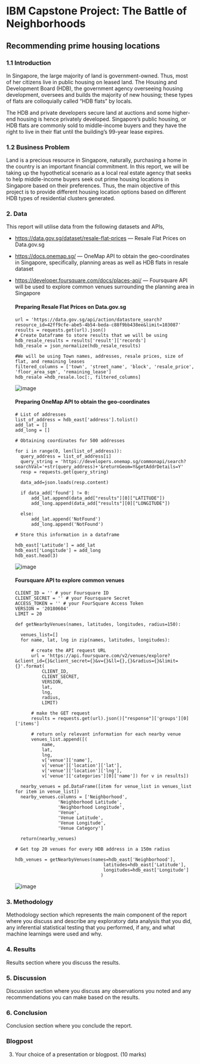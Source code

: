 # IBM Capstone Project: The Battle of Neighborhoods
## Recommending prime housing locations


### 1.1 Introduction

In Singapore, the large majority of land is government-owned. Thus, most of her citizens live in public housing on leased land. The Housing and Development Board (HDB), the government agency overseeing housing development, oversees and builds the majority of new housing; these types of flats are colloquially called “HDB flats” by locals.

The HDB and private developers secure land at auctions and some higher-end housing is hence privately developed. Singapore’s public housing, or HDB flats are commonly sold to middle-income buyers and they have the right to live in their flat until the building’s 99-year lease expires. 

### 1.2 Business Problem

Land is a precious resource in Singapore, naturally, purchasing a home in the country is an important financial commitment. In this report, we will be taking up the hypothetical scenario as a local real estate agency that seeks to help middle-income buyers seek out prime housing locations in Singapore based on their preferences. Thus, the main objective of this project is to provide different housing location options based on different HDB types of residential clusters generated.

### 2. Data

This report will utilise data from the following datasets and APIs,

- https://data.gov.sg/dataset/resale-flat-prices — Resale Flat Prices on Data.gov.sg 
- https://docs.onemap.sg/ — OneMap API to obtain the geo-coordinates in Singapore, specifically, planning areas as well as HDB flats in resale dataset
- https://developer.foursquare.com/docs/places-api/ — Foursquare API will be used to explore common venues surrounding the planning area in Singapore

  #### Preparing Resale Flat Prices on Data.gov.sg
  ```
  url = 'https://data.gov.sg/api/action/datastore_search?resource_id=42ff9cfe-abe5-4b54-beda-c88f9bb438ee&limit=103087'
  results = requests.get(url).json()
  # Create Dataframe to store results that we will be using
  hdb_resale_results = results['result']['records']
  hdb_resale = json_normalize(hdb_resale_results)

  #We will be using Town names, addresses, resale prices, size of flat, and remaining leases
  filtered_columns = ['town', 'street_name', 'block', 'resale_price', 'floor_area_sqm', 'remaining_lease']
  hdb_resale =hdb_resale.loc[:, filtered_columns]
  ```
  ![image](https://user-images.githubusercontent.com/49154571/126875913-c80b8b7d-5f5c-4034-ae49-dccd6356a3f3.png)
  
  #### Preparing OneMap API to obtain the geo-coordinates
  ```
  # List of addresses
  list_of_address = hdb_east['address'].tolist()
  add_lat = []
  add_long = []
  
  # Obtaining coordinates for 500 addresses

  for i in range(0, len(list_of_address)):
    query_address = list_of_address[i]
    query_string = 'https://developers.onemap.sg/commonapi/search?searchVal='+str(query_address)+'&returnGeom=Y&getAddrDetails=Y'
    resp = requests.get(query_string)

    data_add=json.loads(resp.content)

    if data_add['found'] != 0:
        add_lat.append(data_add["results"][0]["LATITUDE"])
        add_long.append(data_add["results"][0]["LONGITUDE"])

    else:
        add_lat.append('NotFound')
        add_long.append('NotFound')

  # Store this information in a dataframe

  hdb_east['Latitude'] = add_lat
  hdb_east['Longitude'] = add_long
  hdb_east.head(3)
  ```
  ![image](https://user-images.githubusercontent.com/49154571/126875968-c56b6e2a-c926-4c94-8f48-8a64d1b81da9.png)

  #### Foursquare API to explore common venues
  ```
  CLIENT_ID = '' # your Foursquare ID
  CLIENT_SECRET = '' # your Foursquare Secret
  ACCESS_TOKEN = '' # your FourSquare Access Token
  VERSION = '20180604'
  LIMIT = 20
  
  def getNearbyVenues(names, latitudes, longitudes, radius=150):

    venues_list=[]
    for name, lat, lng in zip(names, latitudes, longitudes):

        # create the API request URL
        url = 'https://api.foursquare.com/v2/venues/explore?&client_id={}&client_secret={}&v={}&ll={},{}&radius={}&limit={}'.format(
            CLIENT_ID, 
            CLIENT_SECRET, 
            VERSION, 
            lat, 
            lng, 
            radius, 
            LIMIT)

        # make the GET request
        results = requests.get(url).json()["response"]['groups'][0]['items']

        # return only relevant information for each nearby venue
        venues_list.append([(
            name, 
            lat, 
            lng, 
            v['venue']['name'], 
            v['venue']['location']['lat'], 
            v['venue']['location']['lng'],  
            v['venue']['categories'][0]['name']) for v in results])

    nearby_venues = pd.DataFrame([item for venue_list in venues_list for item in venue_list])
    nearby_venues.columns = ['Neighborhood', 
                  'Neighborhood Latitude', 
                  'Neighborhood Longitude', 
                  'Venue', 
                  'Venue Latitude', 
                  'Venue Longitude', 
                  'Venue Category']

    return(nearby_venues)
  
  # Get top 20 venues for every HDB address in a 150m radius

  hdb_venues = getNearbyVenues(names=hdb_east['Neighborhood'],
                                   latitudes=hdb_east['Latitude'],
                                   longitudes=hdb_east['Longitude']
                                  )
  ```
  ![image](https://user-images.githubusercontent.com/49154571/126875997-96f1cab7-2afd-49a9-944c-b8bfde532945.png)


### 3. Methodology
Methodology section which represents the main component of the report where you discuss and describe any exploratory data analysis that you did, any inferential statistical testing that you performed, if any, and what machine learnings were used and why.

### 4. Results
Results section where you discuss the results.

### 5. Discussion
Discussion section where you discuss any observations you noted and any recommendations you can make based on the results.

### 6. Conclusion
Conclusion section where you conclude the report.


### Blogpost
3. Your choice of a presentation or blogpost. (10 marks)
